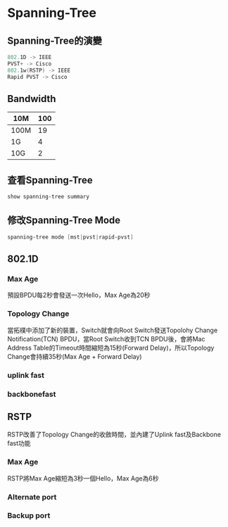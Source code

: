 # Spanning-Tree

## Spanning-Tree的演變

```powershell
802.1D -> IEEE
PVST+ -> Cisco
802.1w(RSTP) -> IEEE
Rapid PVST -> Cisco
```

## Bandwidth

| 10M | 100 |
| --- | --- |
| 100M | 19 |
| 1G | 4 |
| 10G | 2 |

## 查看Spanning-Tree

```powershell
show spanning-tree summary
```

## 修改Spanning-Tree Mode

```powershell
spanning-tree mode [mst|pvst|rapid-pvst]
```

## 802.1D

### Max Age

預設BPDU每2秒會發送一次Hello，Max Age為20秒

### Topology Change

當拓樸中添加了新的裝置，Switch就會向Root Switch發送Topolohy Change Notification(TCN) BPDU，當Root Switch收到TCN BPDU後，會將Mac Address Table的Timeout時間縮短為15秒(Forward Delay)，所以Topology Change會持續35秒(Max Age + Forward Delay)

### uplink fast

### backbonefast

## RSTP

RSTP改善了Topology Change的收斂時間，並內建了Uplink fast及Backbone fast功能

### Max Age

RSTP將Max Age縮短為3秒一個Hello，Max Age為6秒

### Alternate port

### Backup port